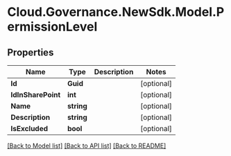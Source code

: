 # Cloud.Governance.NewSdk.Model.PermissionLevel
## Properties

Name | Type | Description | Notes
------------ | ------------- | ------------- | -------------
**Id** | **Guid** |  | [optional] 
**IdInSharePoint** | **int** |  | [optional] 
**Name** | **string** |  | [optional] 
**Description** | **string** |  | [optional] 
**IsExcluded** | **bool** |  | [optional] 

[[Back to Model list]](../README.md#documentation-for-models) [[Back to API list]](../README.md#documentation-for-api-endpoints) [[Back to README]](../README.md)

